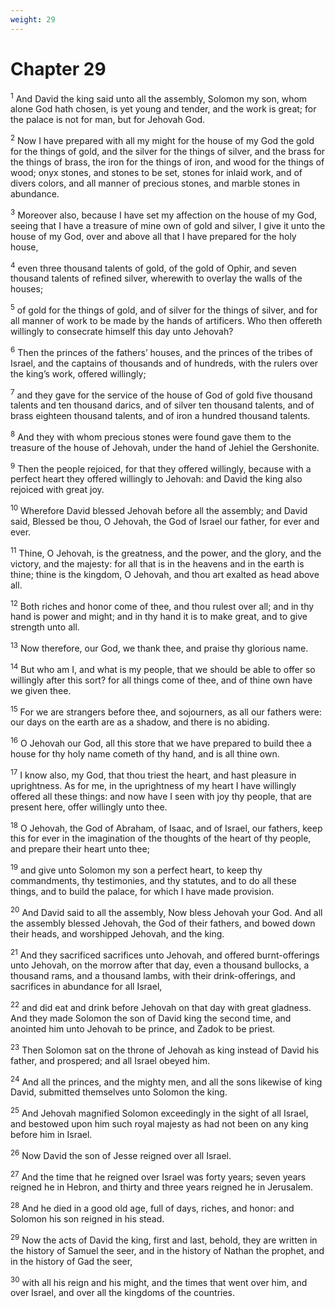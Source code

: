 ```yaml
---
weight: 29
---
```


# Chapter 29

<sup>1</sup> And David the king said unto all the assembly, Solomon my son, whom alone God hath chosen, is yet young and tender, and the work is great; for the palace is not for man, but for Jehovah God. 

<sup>2</sup> Now I have prepared with all my might for the house of my God the gold for the things of gold, and the silver for the things of silver, and the brass for the things of brass, the iron for the things of iron, and wood for the things of wood; onyx stones, and stones to be set, stones for inlaid work, and of divers colors, and all manner of precious stones, and marble stones in abundance. 

<sup>3</sup> Moreover also, because I have set my affection on the house of my God, seeing that I have a treasure of mine own of gold and silver, I give it unto the house of my God, over and above all that I have prepared for the holy house, 

<sup>4</sup> even three thousand talents of gold, of the gold of Ophir, and seven thousand talents of refined silver, wherewith to overlay the walls of the houses; 

<sup>5</sup> of gold for the things of gold, and of silver for the things of silver, and for all manner of work to be made by the hands of artificers. Who then offereth willingly to consecrate himself this day unto Jehovah? 

<sup>6</sup> Then the princes of the fathers’ houses, and the princes of the tribes of Israel, and the captains of thousands and of hundreds, with the rulers over the king’s work, offered willingly; 

<sup>7</sup> and they gave for the service of the house of God of gold five thousand talents and ten thousand darics, and of silver ten thousand talents, and of brass eighteen thousand talents, and of iron a hundred thousand talents. 

<sup>8</sup> And they with whom precious stones were found gave them to the treasure of the house of Jehovah, under the hand of Jehiel the Gershonite. 

<sup>9</sup> Then the people rejoiced, for that they offered willingly, because with a perfect heart they offered willingly to Jehovah: and David the king also rejoiced with great joy. 

<sup>10</sup> Wherefore David blessed Jehovah before all the assembly; and David said, Blessed be thou, O Jehovah, the God of Israel our father, for ever and ever. 

<sup>11</sup> Thine, O Jehovah, is the greatness, and the power, and the glory, and the victory, and the majesty: for all that is in the heavens and in the earth is thine; thine is the kingdom, O Jehovah, and thou art exalted as head above all. 

<sup>12</sup> Both riches and honor come of thee, and thou rulest over all; and in thy hand is power and might; and in thy hand it is to make great, and to give strength unto all. 

<sup>13</sup> Now therefore, our God, we thank thee, and praise thy glorious name. 

<sup>14</sup> But who am I, and what is my people, that we should be able to offer so willingly after this sort? for all things come of thee, and of thine own have we given thee. 

<sup>15</sup> For we are strangers before thee, and sojourners, as all our fathers were: our days on the earth are as a shadow, and there is no abiding. 

<sup>16</sup> O Jehovah our God, all this store that we have prepared to build thee a house for thy holy name cometh of thy hand, and is all thine own. 

<sup>17</sup> I know also, my God, that thou triest the heart, and hast pleasure in uprightness. As for me, in the uprightness of my heart I have willingly offered all these things: and now have I seen with joy thy people, that are present here, offer willingly unto thee. 

<sup>18</sup> O Jehovah, the God of Abraham, of Isaac, and of Israel, our fathers, keep this for ever in the imagination of the thoughts of the heart of thy people, and prepare their heart unto thee; 

<sup>19</sup> and give unto Solomon my son a perfect heart, to keep thy commandments, thy testimonies, and thy statutes, and to do all these things, and to build the palace, for which I have made provision. 

<sup>20</sup> And David said to all the assembly, Now bless Jehovah your God. And all the assembly blessed Jehovah, the God of their fathers, and bowed down their heads, and worshipped Jehovah, and the king. 

<sup>21</sup> And they sacrificed sacrifices unto Jehovah, and offered burnt-offerings unto Jehovah, on the morrow after that day, even a thousand bullocks, a thousand rams, and a thousand lambs, with their drink-offerings, and sacrifices in abundance for all Israel, 

<sup>22</sup> and did eat and drink before Jehovah on that day with great gladness. And they made Solomon the son of David king the second time, and anointed him unto Jehovah to be prince, and Zadok to be priest. 

<sup>23</sup> Then Solomon sat on the throne of Jehovah as king instead of David his father, and prospered; and all Israel obeyed him. 

<sup>24</sup> And all the princes, and the mighty men, and all the sons likewise of king David, submitted themselves unto Solomon the king. 

<sup>25</sup> And Jehovah magnified Solomon exceedingly in the sight of all Israel, and bestowed upon him such royal majesty as had not been on any king before him in Israel. 

<sup>26</sup> Now David the son of Jesse reigned over all Israel. 

<sup>27</sup> And the time that he reigned over Israel was forty years; seven years reigned he in Hebron, and thirty and three years reigned he in Jerusalem. 

<sup>28</sup> And he died in a good old age, full of days, riches, and honor: and Solomon his son reigned in his stead. 

<sup>29</sup> Now the acts of David the king, first and last, behold, they are written in the history of Samuel the seer, and in the history of Nathan the prophet, and in the history of Gad the seer, 

<sup>30</sup> with all his reign and his might, and the times that went over him, and over Israel, and over all the kingdoms of the countries. 

